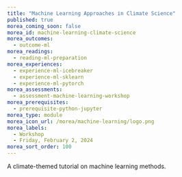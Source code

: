 ```yaml
---
title: "Machine Learning Approaches in Climate Science"
published: true
morea_coming_soon: false
morea_id: machine-learning-climate-science
morea_outcomes:
  - outcome-ml
morea_readings:
  - reading-ml-preparation
morea_experiences:
  - experience-ml-icebreaker
  - experience-ml-sklearn
  - experience-ml-pytorch
morea_assessments:
  - assessment-machine-learning-workshop
morea_prerequisites:
  - prerequisite-python-jupyter
morea_type: module
morea_icon_url: /morea/machine-learning/logo.png
morea_labels:
  - Workshop
  - Friday, February 2, 2024
morea_sort_order: 100
---
```


A climate-themed tutorial on machine learning methods.
